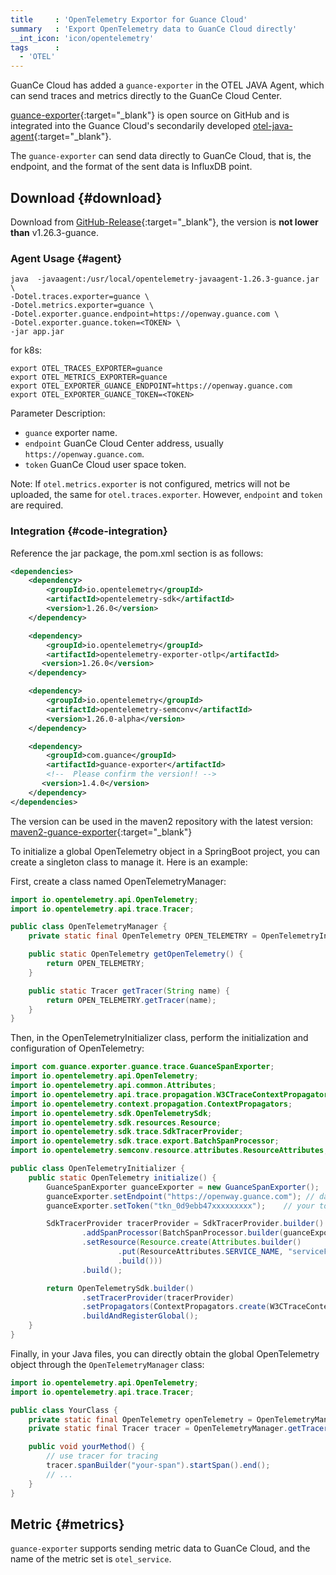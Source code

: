 ```yaml
---
title     : 'OpenTelemetry Exportor for Guance Cloud'
summary   : 'Export OpenTelemetry data to GuanCe Cloud directly'
__int_icon: 'icon/opentelemetry'
tags      :
  - 'OTEL'
---
```


GuanCe Cloud has added a `guance-exporter` in the OTEL JAVA Agent, which can send traces and metrics directly to the GuanCe Cloud Center.

[guance-exporter](https://github.com/GuanceCloud/guance-java-exporter){:target="_blank"} is open source on GitHub and is integrated into the Guance Cloud's secondarily developed [otel-java-agent](https://github.com/GuanceCloud/opentelemetry-java-instrumentation){:target="_blank"}.

The `guance-exporter` can send data directly to GuanCe Cloud, that is, the endpoint, and the format of the sent data is InfluxDB point.

## Download {#download}

Download from [GitHub-Release](https://github.com/GuanceCloud/opentelemetry-java-instrumentation/release){:target="_blank"}, the version is **not lower than** v1.26.3-guance.

### Agent Usage {#agent}

```shell
java  -javaagent:/usr/local/opentelemetry-javaagent-1.26.3-guance.jar \
-Dotel.traces.exporter=guance \
-Dotel.metrics.exporter=guance \ 
-Dotel.exporter.guance.endpoint=https://openway.guance.com \ 
-Dotel.exporter.guance.token=<TOKEN> \
-jar app.jar
```

for k8s:

```shell
export OTEL_TRACES_EXPORTER=guance
export OTEL_METRICS_EXPORTER=guance
export OTEL_EXPORTER_GUANCE_ENDPOINT=https://openway.guance.com
export OTEL_EXPORTER_GUANCE_TOKEN=<TOKEN>
```

Parameter Description:

- `guance` exporter name.
- `endpoint` GuanCe Cloud Center address, usually `https://openway.guance.com`.
- `token` GuanCe Cloud user space token.

Note: If `otel.metrics.exporter` is not configured, metrics will not be uploaded, the same for `otel.traces.exporter`. However, `endpoint` and `token` are required.

### Integration {#code-integration}

Reference the jar package, the pom.xml section is as follows:

```xml
<dependencies>
    <dependency>
        <groupId>io.opentelemetry</groupId>
        <artifactId>opentelemetry-sdk</artifactId>
        <version>1.26.0</version>
    </dependency>

    <dependency>
        <groupId>io.opentelemetry</groupId>
        <artifactId>opentelemetry-exporter-otlp</artifactId>
       <version>1.26.0</version>
    </dependency>

    <dependency>
        <groupId>io.opentelemetry</groupId>
        <artifactId>opentelemetry-semconv</artifactId>
        <version>1.26.0-alpha</version>
    </dependency>

    <dependency>
        <groupId>com.guance</groupId>
        <artifactId>guance-exporter</artifactId>
        <!--  Please confirm the version!! -->
       <version>1.4.0</version>
    </dependency>
</dependencies>
```

The version can be used in the maven2 repository with the latest version: [maven2-guance-exporter](https://repo1.maven.org/maven2/com/guance/guance-exporter/){:target="_blank"}

To initialize a global OpenTelemetry object in a SpringBoot project, you can create a singleton class to manage it. Here is an example:

First, create a class named OpenTelemetryManager:

```java
import io.opentelemetry.api.OpenTelemetry;
import io.opentelemetry.api.trace.Tracer;

public class OpenTelemetryManager {
    private static final OpenTelemetry OPEN_TELEMETRY = OpenTelemetryInitializer.initialize();

    public static OpenTelemetry getOpenTelemetry() {
        return OPEN_TELEMETRY;
    }

    public static Tracer getTracer(String name) {
        return OPEN_TELEMETRY.getTracer(name);
    }
}
```

Then, in the OpenTelemetryInitializer class, perform the initialization and configuration of OpenTelemetry:

```java
import com.guance.exporter.guance.trace.GuanceSpanExporter;
import io.opentelemetry.api.OpenTelemetry;
import io.opentelemetry.api.common.Attributes;
import io.opentelemetry.api.trace.propagation.W3CTraceContextPropagator;
import io.opentelemetry.context.propagation.ContextPropagators;
import io.opentelemetry.sdk.OpenTelemetrySdk;
import io.opentelemetry.sdk.resources.Resource;
import io.opentelemetry.sdk.trace.SdkTracerProvider;
import io.opentelemetry.sdk.trace.export.BatchSpanProcessor;
import io.opentelemetry.semconv.resource.attributes.ResourceAttributes;

public class OpenTelemetryInitializer {
    public static OpenTelemetry initialize() {
        GuanceSpanExporter guanceExporter = new GuanceSpanExporter();
        guanceExporter.setEndpoint("https://openway.guance.com"); // dataway
        guanceExporter.setToken("tkn_0d9ebb47xxxxxxxxx");    // your token

        SdkTracerProvider tracerProvider = SdkTracerProvider.builder()
                .addSpanProcessor(BatchSpanProcessor.builder(guanceExporter).build())
                .setResource(Resource.create(Attributes.builder()
                        .put(ResourceAttributes.SERVICE_NAME, "serviceForJAVA")
                        .build()))
                .build();

        return OpenTelemetrySdk.builder()
                .setTracerProvider(tracerProvider)
                .setPropagators(ContextPropagators.create(W3CTraceContextPropagator.getInstance()))
                .buildAndRegisterGlobal();
    }
}
```

Finally, in your Java files, you can directly obtain the global OpenTelemetry object through the `OpenTelemetryManager` class:

```java
import io.opentelemetry.api.OpenTelemetry;
import io.opentelemetry.api.trace.Tracer;

public class YourClass {
    private static final OpenTelemetry openTelemetry = OpenTelemetryManager.getOpenTelemetry();
    private static final Tracer tracer = OpenTelemetryManager.getTracer("your-tracer-name");

    public void yourMethod() {
        // use tracer for tracing
        tracer.spanBuilder("your-span").startSpan().end();
        // ...
    }
}
```

## Metric {#metrics}

`guance-exporter` supports sending metric data to GuanCe Cloud, and the name of the metric set is `otel_service`.
